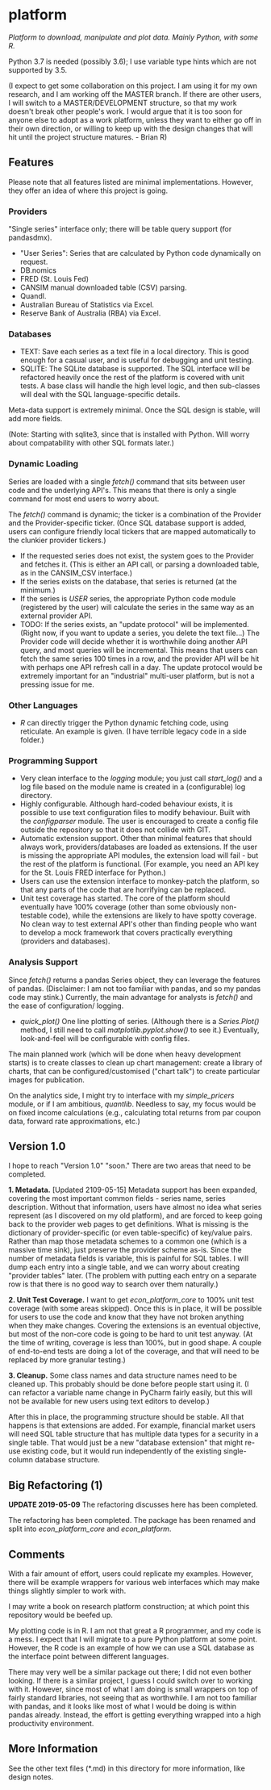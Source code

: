 # platform
*Platform to download, manipulate and plot data. Mainly Python, with some R.*

Python 3.7 is needed (possibly 3.6); I use variable type hints which are not supported
by 3.5.

(I expect to get some collaboration on this project. I am using it for my own research, and 
I am working off the MASTER branch. If there are other users, I will switch to a 
MASTER/DEVELOPMENT  structure, so that my work doesn't break other people's work. I would
argue that it is too soon for anyone else to adopt as a work platform, unless 
they want to either go off in their own direction, or willing to keep up with the
design changes that will hit until the project structure matures. - Brian R)

## Features

Please note that all features listed are minimal implementations. However, they offer an idea
of where this project is going.

### Providers
"Single series" interface only; there will be table query support (for pandasdmx).

- "User Series": Series that are calculated by Python code dynamically
  on request.
- DB.nomics
- FRED (St. Louis Fed)
- CANSIM manual downloaded table (CSV) parsing.
- Quandl.
- Australian Bureau of Statistics via Excel.
- Reserve Bank of Australia (RBA) via Excel.

### Databases

- TEXT: Save each series as a text file in a local directory. This is
good enough for a casual user, and is useful for debugging and unit testing.
- SQLITE: The SQLite database is supported. The SQL interface
will be refactored heavily once the rest of the platform is covered with unit tests. A base class
will handle the high level logic, and then sub-classes will deal with the SQL language-specific 
details.

Meta-data support is extremely minimal. Once the SQL design is stable, will add more fields.

(Note: Starting with sqlite3, since that is installed with Python. Will worry 
about compatability with other SQL formats later.)

### Dynamic Loading

Series are loaded with a single *fetch()* command that sits between user
code and the underlying API's. This means that there is only a single
command for most end users to worry about.

The *fetch()* command is dynamic; the ticker is a combination
of the Provider and the Provider-specific ticker. (Once SQL database
support is added, users can configure friendly local tickers that are
mapped automatically to the clunkier provider tickers.)

- If the requested series does not exist, the system goes to 
the Provider and fetches it. (This is either an API call, or 
parsing a downloaded table, as in the CANSIM_CSV interface.)
- If the series exists on the database, that series is returned
(at the minimum.)
- If the series is *USER* series, the appropriate Python code module
(registered by the user) will calculate the series in the same way as
an external provider API.
- TODO: If the series exists, an "update protocol" will be implemented.
(Right now, if you want to update a series, you delete the text file...)
The Provider code will decide whether it is worthwhile doing another
API query, and most queries will be incremental. This means that users
can fetch the same series 100 times in a row, and the provider API
will be hit with perhaps one API refresh call in a day. The update
protocol would be extremely important for an "industrial" multi-user
platform, but is not a pressing issue for me.

### Other Languages
- *R* can directly trigger the Python dynamic fetching code, using 
reticulate. An example is given. (I have terrible legacy code in a
side folder.)

### Programming Support
- Very clean interface to the *logging* module; you just call 
*start_log()* and a log file based on the module name is created in
a (configurable) log directory. 
- Highly configurable. Although hard-coded behaviour exists, it is
possible to use text configuration files to modify behaviour. Built 
with the *configparser* module. The user is encouraged to create a 
config file outside the repository so that it does not collide with
GIT.
- Automatic extension support. Other than minimal features that 
should always work, providers/databases are loaded as extensions.
If the user is missing the appropriate API modules, the extension
load will fail - but the rest of the platform is functional. (For 
example, you need an API key for the St. Louis FRED interface for
Python.)
- Users can use the extension interface to monkey-patch the platform,
so that any parts of the code that are horrifying can be replaced.
- Unit test coverage has started. The core of the platform should eventually
have 100% coverage (other than some obviously non-testable code), while
the extensions are likely to have spotty coverage. No clean way to test
external API's other than finding people who want to develop a mock
framework that covers practically everything (providers and databases).

### Analysis Support

Since *fetch()* returns a pandas Series object, they can leverage 
the features of pandas. (Disclaimer: I am not too familiar with 
pandas, and so my pandas code may stink.) Currently, the main
advantage for analysts is *fetch()* and the ease of configuration/
logging.

- *quick_plot()* One line plotting of series. (Although there is a 
*Series.Plot()* method, I still need to call 
*matplotlib.pyplot.show()* to see it.) Eventually, look-and-feel will
be configurable with config files.

The main planned work (which will be done when heavy development 
starts) is to create classes to clean up chart management: create
a library of charts, that can be configured/customised ("chart talk")
to create particular images for publication.

On the analytics side, I might try to interface with my *simple_pricers*
module, or if I am ambitious, *quantlib*. Needless to say, my focus
would be on fixed income calculations (e.g., calculating total returns
from par coupon data, forward rate approximations, etc.)

## Version 1.0

I hope to reach "Version 1.0" "soon." There are two areas that need to be
completed.

**1. Metadata.** [Updated 2109-05-15] Metadata support has been expanded, covering the most important
common fields - series name, series description. Without that information, users have almost no
idea what series represent (as I discovered on my old platform), and are forced to keep going back
to the provider web pages to get definitions. What is missing is the dictionary of provider-specific
(or even table-specific) of key/value pairs. Rather than map those metadata schemes to a common one
(which is a massive time sink), just preserve the provider scheme as-is. Since the number of
metadata fields is variable, this is painful for SQL tables. I will dump each entry into a single
table, and we can worry about creating "provider tables" later. (The problem with putting each entry
on a separate row is that there is no good way to search over them naturally.)

**2. Unit Test Coverage.** I want to get *econ_platform_core* to 100% unit test
coverage (with some areas skipped). Once this is in place, it will be possible for
users to use the code and know that they have not broken anything when they
make changes. Covering the extensions is an eventual objective, but most of
the non-core code is going to be hard to unit test anyway. (At the time of writing, coverage
is less than 100%, but in good shape. A couple of end-to-end tests are doing a lot of the coverage,
and that will need to be replaced by more granular testing.)

**3. Cleanup.** Some class names and data structure names need to be cleaned up. This probably 
should be done before people start using it. (I can refactor a variable name change in PyCharm 
fairly easily, but this will not be available for new users using text editors to develop.)

After this in place, the programming structure should be stable. All that
happens is that extensions are added. For example, financial market users 
will need SQL table structure that has multiple data types for a security in
a single table. That would just be a new "database extension" that might re-use
existing code, but it would run independently of the existing single-column
database structure.

## Big Refactoring (1)

**UPDATE 2019-05-09** The refactoring discusses here has been completed.

The refactoring has been completed. The package has been renamed and split into 
*econ_platform_core* and *econ_platform*. 

## Comments

With a fair amount of effort, users could replicate my examples. However, there will be example wrappers for various web interfaces
which may make things slightly simpler to work with.

I may write a book on research platform construction; at which point this repository would be beefed up.

My plotting code is in R. I am not that great a R programmer, and my code is a mess. I expect that I will migrate to a pure Python platform at some point. However, the R code is an example of how we can use a SQL database as the interface point between 
different languages.

There may very well be a similar package out there; I did not even bother looking. If there is a similar project, I guess I 
could switch over to working with it. However, since most of what I am doing is small wrappers on top of fairly standard
libraries, not seeing that as worthwhile. I am not too familiar with pandas, and it looks like most of what I would be doing is
within pandas already. Instead, the effort is getting everything wrapped into a high productivity environment.

## More Information

See the other text files (*.md) in this directory for more information, like
design notes.
